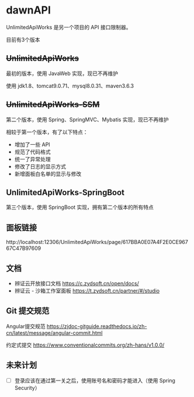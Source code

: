 # dawnAPI

UnlimitedApiWorks 是另一个项目的 API 接口限制器。

目前有3个版本

## ~~UnlimitedApiWorks~~

最初的版本，使用 JavaWeb 实现，现已不再维护

使用 jdk1.8、tomcat9.0.71、mysql8.0.31、maven3.6.3

## ~~UnlimitedApiWorks-SSM~~

第二个版本，使用 Spring、SpringMVC、Mybatis 实现，现已不再维护

相较于第一个版本，有了以下特点：

- 增加了一些 API
- 规范了代码格式
- 统一了异常处理
- 修改了日志的显示方式
- 新增面板白名单的显示与修改

## UnlimitedApiWorks-SpringBoot

第三个版本，使用 SpringBoot 实现，拥有第二个版本的所有特点

## 面板链接

http://localhost:12306/UnlimitedApiWorks/page/617BBA0E07A4F2E0CE96767C47B97609

## 文档

- 辨证云开放接口文档 https://c.zydsoft.cn/open/docs/
- 辨证云 - 沙箱工作室面板 https://t.zydsoft.cn/partner/#/studio

## Git 提交规范

Angular提交规范 https://zjdoc-gitguide.readthedocs.io/zh-cn/latest/message/angular-commit.html

约定式提交 https://www.conventionalcommits.org/zh-hans/v1.0.0/

## 未来计划

- [ ] 登录应该在通过第一关之后，使用账号名和密码才能进入（使用 Spring Security）
